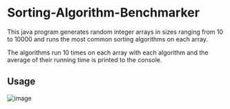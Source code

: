 # Sorting-Algorithm-Benchmarker

This java program generates random integer arrays in sizes ranging from 10 to 10000 and runs the most common sorting algorithms on each array. 

The algorithms run 10 times on each array with each algorithm and the average of their running time is printed to the console. 

## Usage

![image](https://github.com/alextomic7274/Sorting-Algorithm-Benchmarker/assets/64744056/f5a34fd9-b0d4-4c93-a0eb-1ed61c9ab572)


